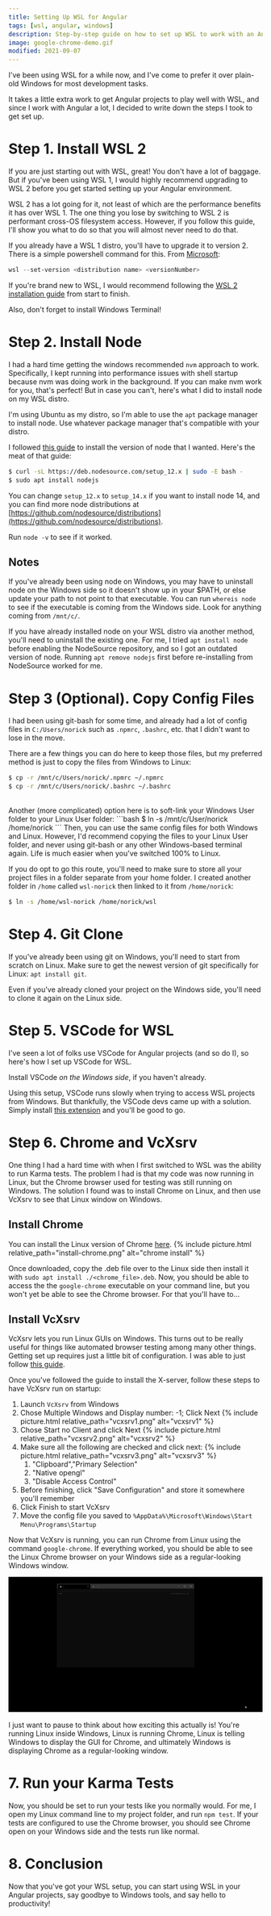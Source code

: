 ```yaml
---
title: Setting Up WSL for Angular
tags: [wsl, angular, windows]
description: Step-by-step guide on how to set up WSL to work with an Angular environment
image: google-chrome-demo.gif
modified: 2021-09-07
---
```

I've been using WSL for a while now, and I've come to prefer it over plain-old Windows for most development tasks.

It takes a little extra work to get Angular projects to play well with WSL, and since I work with Angular a lot, I decided to write down the steps I took to get set up.

# Step 1. Install WSL 2
If you are just starting out with WSL, great! You don't have a lot of baggage. But if you've been using WSL 1, I would highly
recommend upgrading to WSL 2 before you get started setting up your Angular environment.

WSL 2 has a lot going for it, not least of which are the performance benefits it has over WSL 1. The one thing you lose by
switching to WSL 2 is performant cross-OS filesystem access. However, if you follow this guide, I'll show you what to do
so that you will almost never need to do that.

If you already have a WSL 1 distro, you'll have to upgrade it to version 2. There is a simple powershell command for this.
From [Microsoft](https://docs.microsoft.com/en-us/windows/wsl/install-win10#set-your-distribution-version-to-wsl-1-or-wsl-2):
```powershell
wsl --set-version <distribution name> <versionNumber>
```

If you're brand new to WSL, I would recommend following the [WSL 2 installation guide](https://docs.microsoft.com/en-us/windows/wsl/install-win10) from start to finish.

Also, don't forget to install Windows Terminal!

# Step 2. Install Node
I had a hard time getting the windows recommended `nvm` approach to work. Specifically, I kept running into performance issues with shell startup because nvm was doing work
in the background. If you can make nvm work for you, that's perfect! But in case you can't, here's what I did to install node on my WSL distro.

I'm using Ubuntu as my distro, so I'm able to use the `apt` package manager to install node. Use whatever package manager that's compatible with your distro.

I followed [this guide](https://linuxize.com/post/how-to-install-node-js-on-ubuntu-18.04/#installing-nodejs-and-npm-from-nodesource) to install the version of node that I wanted.
Here's the meat of that guide:

```bash
$ curl -sL https://deb.nodesource.com/setup_12.x | sudo -E bash -
$ sudo apt install nodejs
```

You can change `setup_12.x` to `setup_14.x` if you want to install node 14, and you can find more node distributions at
[https://github.com/nodesource/distributions](https://github.com/nodesource/distributions).

Run `node -v` to see if it worked.

## Notes
If you've already been using node on Windows, you may have to uninstall node on the Windows side so it doesn't
show up in your $PATH, or else update your path to not point to that executable. You can run `whereis node` to see if the executable is coming from the Windows side.
Look for anything coming from `/mnt/c/`.

If you have already installed node on your WSL distro via another method, you'll need to uninstall the existing one. For me, I tried `apt install node` before enabling
the NodeSource repository, and so I got an outdated version of node. Running `apt remove nodejs` first before re-installing from NodeSource worked for me.

# Step 3 (Optional). Copy Config Files
I had been using git-bash for some time, and already had a lot of config files in `C:/Users/norick` such as `.npmrc`, `.bashrc`, etc. that I didn't want to lose in the move.

There are a few things you can do here to keep those files, but my preferred method is just to copy the files from Windows to Linux:

```bash
$ cp -r /mnt/c/Users/norick/.npmrc ~/.npmrc
$ cp -r /mnt/c/Users/norick/.bashrc ~/.bashrc
```
<br/>
Another (more complicated) option here is to soft-link your Windows User folder to your Linux User folder:
```bash
$ ln -s /mnt/c/User/norick /home/norick
```
Then, you can use the same config files for both Windows and Linux. However, I'd recommend copying the files to your Linux User folder, and never using git-bash
or any other Windows-based terminal again. Life is much easier when you've switched 100% to Linux.

If you do opt to go this route, you'll need to make sure to store all your project files in a folder separate from your home folder. I created another folder in
`/home` called `wsl-norick` then linked to it from `/home/norick`:
```bash
$ ln -s /home/wsl-norick /home/norick/wsl
```

# Step 4. Git Clone
If you've already been using git on Windows, you'll need to start from scratch on Linux.
Make sure to get the newest version of git specifically for Linux: `apt install git`.

Even if you've already cloned your project on the Windows side, you'll need to clone it again on the Linux side.

# Step 5. VSCode for WSL
I've seen a lot of folks use VSCode for Angular projects (and so do I), so here's how I set up VSCode for WSL.

Install VSCode *on the Windows side*, if you haven't already.

Using this setup, VSCode runs slowly when trying to access WSL projects from Windows. But thankfully, the VSCode devs came up with a solution.
Simply install [this extension](https://marketplace.visualstudio.com/items?itemName=ms-vscode-remote.vscode-remote-extensionpack) and you'll be good to go.

# Step 6. Chrome and VcXsrv
One thing I had a hard time with when I first switched to WSL was the ability to run Karma tests. The problem I had is that my code was now running in Linux,
but the Chrome browser used for testing was still running on Windows. The solution I found was to install
Chrome on Linux, and then use VcXsrv to see that Linux window on Windows.

## Install Chrome
You can install the Linux version of Chrome [here](https://www.google.com/chrome/fast-and-secure/?platform=linux).
{% include picture.html relative_path="install-chrome.png" alt="chrome install" %}

Once downloaded, copy the .deb file over to the Linux
side then install it with `sudo apt install ./<chrome_file>.deb`. Now, you should be able to access the the `google-chrome` executable on your command line,
but you won't yet be able to see the Chrome browser. For that you'll have to...

## Install VcXsrv
VcXsrv lets you run Linux GUIs on Windows. This turns out to be really useful for things like automated browser testing among many other things.
Getting set up requires just a little bit of configuration. I was able to just follow [this guide](https://dev.to/nickymeuleman/using-graphical-user-interfaces-like-cypress-in-wsl2-249j).

Once you've followed the guide to install the X-server, follow these steps to have VcXsrv run on startup:
1. Launch `VcXsrv` from Windows
1. Chose Multiple Windows and Display number: -1; Click Next
{% include picture.html relative_path="vcxsrv1.png" alt="vcxsrv1" %}
1. Chose Start no Client and click Next
{% include picture.html relative_path="vcxsrv2.png" alt="vcxsrv2" %}
1. Make sure all the following are checked and click next:
{% include picture.html relative_path="vcxsrv3.png" alt="vcxsrv3" %}
    1. "Clipboard","Primary Selection"
    1. "Native opengl"
    1. "Disable Access Control"
1. Before finishing, click "Save Configuration" and store it somewhere you'll remember
1. Click Finish to start VcXsrv
1. Move the config file you saved to `%AppData%\Microsoft\Windows\Start Menu\Programs\Startup`

Now that VcXsrv is running, you can run Chrome from Linux using the command `google-chrome`.
If everything worked, you should be able to see the Linux Chrome browser on your Windows side as a regular-looking Windows window.

![chrome demo](google-chrome-demo.gif)

I just want to pause to think about how exciting this actually is! You're running Linux inside Windows, Linux is running Chrome, Linux is telling Windows to display
the GUI for Chrome, and ultimately Windows is displaying Chrome as a regular-looking window.

# 7. Run your Karma Tests
Now, you should be set to run your tests like you normally would. For me, I open my Linux command line to my project folder, and run `npm test`. If your tests are
configured to use the Chrome browser, you should see Chrome open on your Windows side and the tests run like normal.

# 8. Conclusion
Now that you've got your WSL setup, you can start using WSL in your Angular projects, say goodbye to Windows tools, and say hello to productivity!
